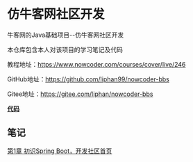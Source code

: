 # 仿牛客网社区开发

牛客网的Java基础项目--仿牛客网社区开发

本仓库包含本人对该项目的学习笔记及代码



教程地址：https://www.nowcoder.com/courses/cover/live/246

GitHub地址：https://github.com/liphan99/nowcoder-bbs

Gitee地址：https://gitee.com/liphan/nowcoder-bbs



[**代码**](codes/community)



## 笔记

[第1章 初识Spring Boot，开发社区首页](notes/1.初识SpringBoot——开发社区首页.md)

